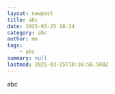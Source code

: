 ```yaml
---
layout: newpost
title: abc
date: 2025-03-25 18:34
category: abc
author: me
tags:
    - abc
summary: null
lastmod: 2025-03-25T10:36:56.508Z
---
```


abc